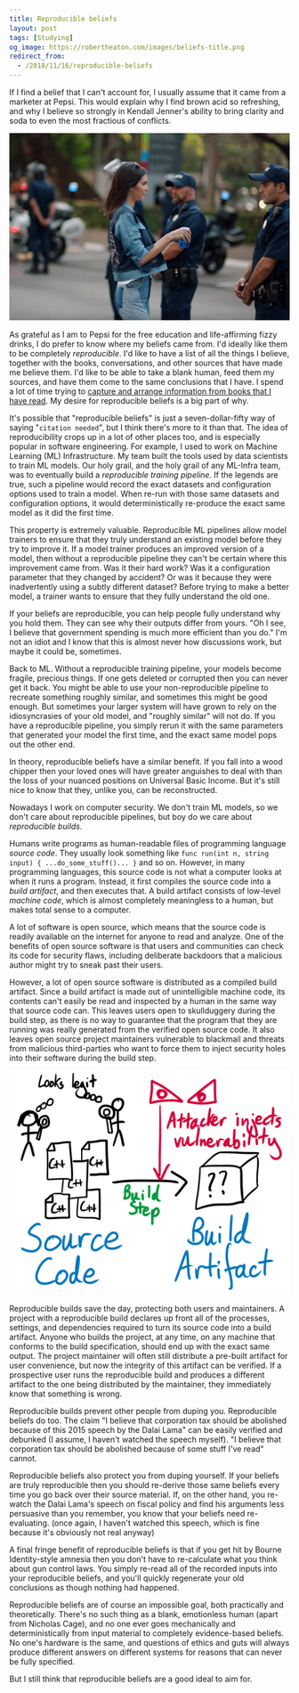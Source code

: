 ```yaml
---
title: Reproducible beliefs
layout: post
tags: [Studying]
og_image: https://robertheaton.com/images/beliefs-title.png
redirect_from:
  - /2018/11/16/reproducible-beliefs
---
```

If I find a belief that I can't account for, I usually assume that it came from a marketer at Pepsi. This would explain why I find brown acid so refreshing, and why I believe so strongly in Kendall Jenner's ability to bring clarity and soda to even the most fractious of conflicts.

<p align="center">
<img src="/images/beliefs-kj.jpg" />
</p>

As grateful as I am to Pepsi for the free education and life-affirming fizzy drinks, I do prefer to know where my beliefs came from. I'd ideally like them to be completely *reproducible*. I'd like to have a list of all the things I believe, together with the books, conversations, and other sources that have made me believe them. I'd like to be able to take a blank human, feed them my sources, and have them come to the same conclusions that I have. I spend a lot of time trying to [capture and arrange information from books that I have read](/2018/06/25/how-to-read/). My desire for reproducible beliefs is a big part of why.

It's possible that "reproducible beliefs" is just a seven-dollar-fifty way of saying "`citation needed`", but I think there's more to it than that. The idea of reproducibility crops up in a lot of other places too, and is especially popular in software engineering. For example, I used to work on Machine Learning (ML) Infrastructure. My team built the tools used by data scientists to train ML models. Our holy grail, and the holy grail of any ML-Infra team, was to eventually build a *reproducible training pipeline*. If the legends are true, such a pipeline would record the exact datasets and configuration options used to train a model. When re-run with those same datasets and configuration options, it would deterministically re-produce the exact same model as it did the first time.

This property is extremely valuable. Reproducible ML pipelines allow model trainers to ensure that they truly understand an existing model before they try to improve it. If a model trainer produces an improved version of a model, then without a reproducible pipeline they can't be certain where this improvement came from. Was it their hard work? Was it a configuration parameter that they changed by accident? Or was it because they were inadvertently using a subtly different dataset? Before trying to make a better model, a trainer wants to ensure that they fully understand the old one.

If your beliefs are reproducible, you can help people fully understand why you hold them. They can see why their outputs differ from yours. "Oh I see, I believe that government spending is much more efficient than you do." I'm not an idiot and I know that this is almost never how discussions work, but maybe it could be, sometimes.

Back to ML. Without a reproducible training pipeline, your models become fragile, precious things. If one gets deleted or corrupted then you can never get it back. You might be able to use your non-reproducible pipeline to recreate something roughly similar, and sometimes this might be good enough. But sometimes your larger system will have grown to rely on the idiosyncrasies of your old model, and "roughly similar" will not do. If you have a reproducible pipeline, you simply rerun it with the same parameters that generated your model the first time, and the exact same model pops out the other end.

In theory, reproducible beliefs have a similar benefit. If you fall into a wood chipper then your loved ones will have greater anguishes to deal with than the loss of your nuanced positions on Universal Basic Income. But it's still nice to know that they, unlike you, can be reconstructed.

Nowadays I work on computer security. We don't train ML models, so we don't care about reproducible pipelines, but boy do we care about *reproducible builds*.

Humans write programs as human-readable files of programming language *source code*. They usually look something like `func run(int n, string input) { ...do_some_stuff()... }` and so on. However, in many programming languages, this source code is not what a computer looks at when it runs a program. Instead, it first compiles the source code into a *build artifact*, and then executes that. A build artifact consists of low-level *machine code*, which is almost completely meaningless to a human, but makes total sense to a computer.

A lot of software is open source, which means that the source code is readily available on the internet for anyone to read and analyze. One of the benefits of open source software is that users and communities can check its code for security flaws, including deliberate backdoors that a malicious author might try to sneak past their users.

However, a lot of open source software is distributed as a compiled build artifact. Since a build artifact is made out of unintelligible machine code, its contents can't easily be read and inspected by a human in the same way that source code can. This leaves users open to skullduggery during the build step, as there is no way to guarantee that the program that they are running was really generated from the verified open source code. It also leaves open source project maintainers vulnerable to blackmail and threats from malicious third-parties who want to force them to inject security holes into their software during the build step.

<p align="center">
<img src="/images/beliefs-attack.png" />
</p>

Reproducible builds save the day, protecting both users and maintainers. A project with a reproducible build declares up front all of the processes, settings, and dependencies required to turn its source code into a build artifact. Anyone who builds the project, at any time, on any machine that conforms to the build specification, should end up with the exact same output. The project maintainer will often still distribute a pre-built artifact for user convenience, but now the integrity of this artifact can be verified. If a prospective user runs the reproducible build and produces a different artifact to the one being distributed by the maintainer, they immediately know that something is wrong.

Reproducible builds prevent other people from duping you. Reproducible beliefs do too. The claim "I believe that corporation tax should be abolished because of this 2015 speech by the Dalai Lama" can be easily verified and debunked (I assume, I haven't watched the speech myself). "I believe that corporation tax should be abolished because of some stuff I've read" cannot.

Reproducible beliefs also protect you from duping yourself. If your beliefs are truly reproducible then you should re-derive those same beliefs every time you go back over their source material. If, on the other hand, you re-watch the Dalai Lama's speech on fiscal policy and find his arguments less persuasive than you remember, you know that your beliefs need re-evaluating. (once again, I haven't watched this speech, which is fine because it's obviously not real anyway)

A final fringe benefit of reproducible beliefs is that if you get hit by Bourne Identity-style amnesia then you don't have to re-calculate what you think about gun control laws. You simply re-read all of the recorded inputs into your reproducible beliefs, and you'll quickly regenerate your old conclusions as though nothing had happened.

Reproducible beliefs are of course an impossible goal, both practically and theoretically. There's no such thing as a blank, emotionless human (apart from Nicholas Cage), and no one ever goes mechanically and deterministically from input material to completely evidence-based beliefs. No one's hardware is the same, and questions of ethics and guts will always produce different answers on different systems for reasons that can never be fully specified.

But I still think that reproducible beliefs are a good ideal to aim for.
